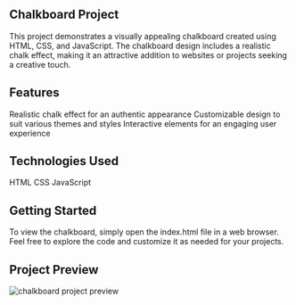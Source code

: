 
## Chalkboard Project
This project demonstrates a visually appealing chalkboard created using HTML, CSS, and JavaScript. The chalkboard design includes a realistic chalk effect, making it an attractive addition to websites or projects seeking a creative touch.

## Features
Realistic chalk effect for an authentic appearance
Customizable design to suit various themes and styles
Interactive elements for an engaging user experience

## Technologies Used
HTML
CSS
JavaScript

## Getting Started
To view the chalkboard, simply open the index.html file in a web browser. Feel free to explore the code and customize it as needed for your projects.

## Project Preview
![chalkboard project preview](https://github.com/Code-me-nik/Chalk-board/assets/123573794/cf05dbdf-3067-4386-b419-9b1f19b55fc8)
